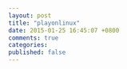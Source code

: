 ```yaml
---
layout: post
title: "playonlinux"
date: 2015-01-25 16:45:07 +0800
comments: true
categories: 
published: false
---
```

